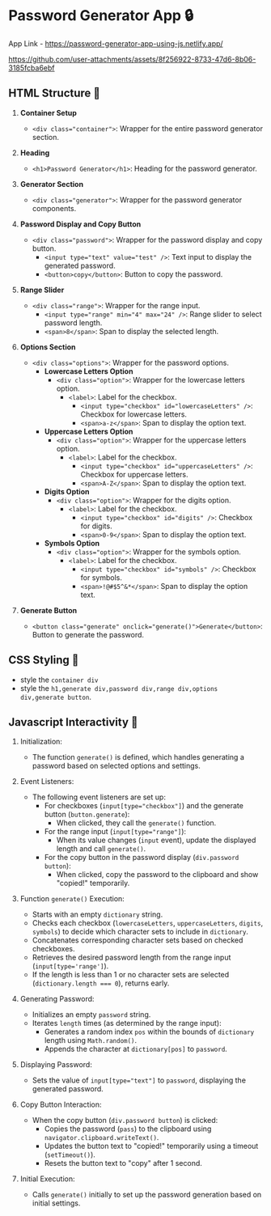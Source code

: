 # Password Generator App 🔒

App Link - https://password-generator-app-using-js.netlify.app/

https://github.com/user-attachments/assets/8f256922-8733-47d6-8b06-3185fcba6ebf

## HTML Structure 🧱

1. **Container Setup**

   - `<div class="container">`: Wrapper for the entire password generator section.

2. **Heading**

   - `<h1>Password Generator</h1>`: Heading for the password generator.

3. **Generator Section**

   - `<div class="generator">`: Wrapper for the password generator components.

4. **Password Display and Copy Button**

   - `<div class="password">`: Wrapper for the password display and copy button.
     - `<input type="text" value="test" />`: Text input to display the generated password.
     - `<button>copy</button>`: Button to copy the password.

5. **Range Slider**

   - `<div class="range">`: Wrapper for the range input.
     - `<input type="range" min="4" max="24" />`: Range slider to select password length.
     - `<span>8</span>`: Span to display the selected length.

6. **Options Section**

   - `<div class="options">`: Wrapper for the password options.
     - **Lowercase Letters Option**
       - `<div class="option">`: Wrapper for the lowercase letters option.
         - `<label>`: Label for the checkbox.
           - `<input type="checkbox" id="lowercaseLetters" />`: Checkbox for lowercase letters.
           - `<span>a-z</span>`: Span to display the option text.
     - **Uppercase Letters Option**
       - `<div class="option">`: Wrapper for the uppercase letters option.
         - `<label>`: Label for the checkbox.
           - `<input type="checkbox" id="uppercaseLetters" />`: Checkbox for uppercase letters.
           - `<span>A-Z</span>`: Span to display the option text.
     - **Digits Option**
       - `<div class="option">`: Wrapper for the digits option.
         - `<label>`: Label for the checkbox.
           - `<input type="checkbox" id="digits" />`: Checkbox for digits.
           - `<span>0-9</span>`: Span to display the option text.
     - **Symbols Option**
       - `<div class="option">`: Wrapper for the symbols option.
         - `<label>`: Label for the checkbox.
           - `<input type="checkbox" id="symbols" />`: Checkbox for symbols.
           - `<span>!@#$5^&*</span>`: Span to display the option text.

7. **Generate Button**

   - `<button class="generate" onclick="generate()">Generate</button>`: Button to generate the password.

## CSS Styling 🌈

- style the `container div`
- style the `h1,generate div,password div,range div,options div,generate button`.

## Javascript Interactivity 🚀

1. Initialization:

   - The function `generate()` is defined, which handles generating a password based on selected options and settings.

2. Event Listeners:

   - The following event listeners are set up:
     - For checkboxes (`input[type="checkbox"]`) and the generate button (`button.generate`):
       - When clicked, they call the `generate()` function.
     - For the range input (`input[type="range"]`):
       - When its value changes (`input` event), update the displayed length and call `generate()`.
     - For the copy button in the password display (`div.password button`):
       - When clicked, copy the password to the clipboard and show "copied!" temporarily.

3. Function `generate()` Execution:

   - Starts with an empty `dictionary` string.
   - Checks each checkbox (`lowercaseLetters`, `uppercaseLetters`, `digits`, `symbols`) to decide which character sets to include in `dictionary`.
   - Concatenates corresponding character sets based on checked checkboxes.
   - Retrieves the desired password length from the range input (`input[type='range']`).
   - If the length is less than 1 or no character sets are selected (`dictionary.length === 0`), returns early.

4. Generating Password:

   - Initializes an empty `password` string.
   - Iterates `length` times (as determined by the range input):
     - Generates a random index `pos` within the bounds of `dictionary` length using `Math.random()`.
     - Appends the character at `dictionary[pos]` to `password`.

5. Displaying Password:

   - Sets the value of `input[type="text"]` to `password`, displaying the generated password.

6. Copy Button Interaction:

   - When the copy button (`div.password button`) is clicked:
     - Copies the password (`pass`) to the clipboard using `navigator.clipboard.writeText()`.
     - Updates the button text to "copied!" temporarily using a timeout (`setTimeout()`).
     - Resets the button text to "copy" after 1 second.

7. Initial Execution:

   - Calls `generate()` initially to set up the password generation based on initial settings.
